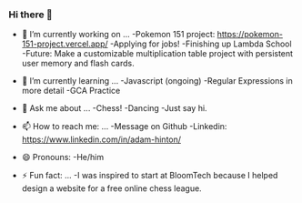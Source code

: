### Hi there 👋

- 🔭 I’m currently working on ...
  -Pokemon 151 project: https://pokemon-151-project.vercel.app/
  -Applying for jobs!
  -Finishing up Lambda School
  -Future: Make a customizable multiplication table project with persistent user memory and flash cards.

- 🌱 I’m currently learning ...
  -Javascript (ongoing)
  -Regular Expressions in more detail
  -GCA Practice

- 💬 Ask me about ...
  -Chess!
  -Dancing
  -Just say hi.

- 📫 How to reach me: ...
  -Message on Github
  -Linkedin: https://www.linkedin.com/in/adam-hinton/
  
- 😄 Pronouns: 
   -He/him
   
- ⚡ Fun fact: ...
  -I was inspired to start at BloomTech because I helped design a website for a free online chess league.

